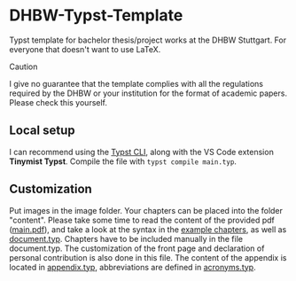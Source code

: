 # DHBW-Typst-Template
Typst template for bachelor thesis/project works at the DHBW Stuttgart. For everyone that doesn't want to use LaTeX.

> [!CAUTION]
> I give no guarantee that the template complies with all the regulations required by the DHBW or your institution for the format of academic papers. Please check this yourself.

## Local setup
I can recommend using the [Typst CLI](https://github.com/typst/typst/releases), along with the VS Code extension **Tinymist Typst**. Compile the file with `typst compile main.typ`.

## Customization
Put images in the image folder. Your chapters can be placed into the folder "content". Please take some time to read the content of the provided pdf ([main.pdf](/main.pdf)), and take a look at the syntax in the [example chapters](/content), as well as [document.typ](/document.typ). Chapters have to be included manually in the file document.typ. The customization of the front page and declaration of personal contribution is also done in this file. The content of the appendix is located in [appendix.typ](/appendix.typ), abbreviations are defined in [acronyms.typ](/acronyms.typ).
